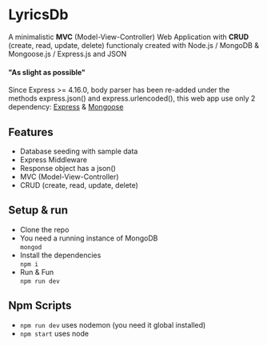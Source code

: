# LyricsDb

A minimalistic **MVC** (Model-View-Controller) Web Application with **CRUD** (create, read, update, delete) functionaly created with Node.js / MongoDB & Mongoose.js / Express.js and JSON 

#### "As slight as possible"
Since Express >= 4.16.0, body parser has been re-added under the methods express.json() and express.urlencoded(), this web app use only 2 dependency: [Express](https://expressjs.com) & [Mongoose](https://mongoosejs.com)


## Features
- Database seeding with sample data
- Express Middleware 
- Response object has a json() 
- MVC (Model-View-Controller)
- CRUD (create, read, update, delete)

## Setup & run

- Clone the repo
- You need a running instance of MongoDB  
`mongod`
- Install the dependencies  
`npm i`
- Run & Fun  
`npm run dev`

## Npm Scripts

- `npm run dev` uses nodemon (you need it global installed)
- `npm start` uses node


